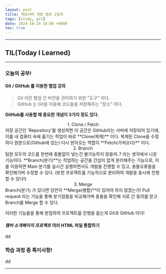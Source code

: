 ```yaml
---
layout: post
title: 게임서버 개발 캠프 2일차
tags: [study, git]
date: 2024-10-29 18:00 +0900
toc: true
---
```


---

## TIL(Today I Learned)

---

### 오늘의 공부!

#### Git / GitHub 를 이용한 협업 강의

> Git 이란 협업 간 버전을 관리하기 위한 "도구" 이다.  
> GitHub 는 Git을 이용해 코드들을 저장해주는 "장소" 이다.  

**GitHub를 사용할 때 중요한 개념이 3가지 정도 있다.**

<center>1. Clone / Fetch</center>
저장 공간인 'Repository'를 생성하면 이 공간은 GitHub라는 서버에 저장되어 있기에,  
이를 내 컴퓨터 속에 옮기는 작업이 바로 **Clone(복제)** 이다. 복제된 Clone을 수정하다  
원본으로(Github에 있는) 다시 받아오는 역할이 **Fetch(가져오다)** 이다.

<center>2. Branch</center>
팀원 모두의 코드를 한번에 충돌없이 넣는건 불가능하지 않을까..? 라는 생각에서 나온 기능이다.  
**Branch(분기)**는 작업하는 공간을 간섭이 없게 분리해주는 기능으로, 이를 이용하면  
Main 분기를 실시간 실행하면서도 개발을 진행할 수 있고, 충돌오류들을 확인해가며 수정할 수 있다.
(또한 프로젝트를 기능적으로 분리하여 개발을 동시에 진행할 수 있다!)

<center>3. Merge </center>
Branch(분기) 가 있다면 당연히 **Merge(병합)**이 있어야 하지 않겠는가!  
Pull request 라는 기능을 통해 분기점들을 비교해가며 충돌을 확인해 서로 간 동의를 받고
Branch를 Merge 할 수 있다.  
  
이러한 기능들을 통해 분업하여 프로젝트를 진행을 돕는게 Git과 GitHub 이다!

#### *멤버 소개페이지 프로젝트* 여러 HTML 파일 통합하기

dd

### 학습 과정 중 특이사항!

dd

---
